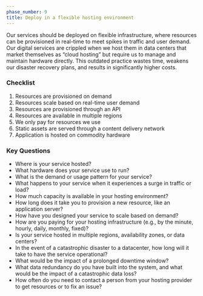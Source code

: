 ```yaml
---
phase_number: 9
title: Deploy in a flexible hosting environment
---
```


Our services should be deployed on flexible infrastructure, where resources can be provisioned in real-time to meet spikes in traffic and user demand.
Our digital services are crippled when we host them in data centers that market themselves as “cloud hosting” but require us to manage and maintain hardware directly.
This outdated practice wastes time, weakens our disaster recovery plans, and results in significantly higher costs.

### Checklist

1. Resources are provisioned on demand
2. Resources scale based on real-time user demand
3. Resources are provisioned through an API
4. Resources are available in multiple regions
5. We only pay for resources we use
6. Static assets are served through a content delivery network
7. Application is hosted on commodity hardware

### Key Questions

- Where is your service hosted?
- What hardware does your service use to run?
- What is the demand or usage pattern for your service?
- What happens to your service when it experiences a surge in traffic or load?
- How much capacity is available in your hosting environment?
- How long does it take you to provision a new resource, like an application server?
- How have you designed your service to scale based on demand?
- How are you paying for your hosting infrastructure (e.g., by the minute, hourly, daily, monthly, fixed)?
- Is your service hosted in multiple regions, availability zones, or data centers?
- In the event of a catastrophic disaster to a datacenter, how long will it take to have the service operational?
- What would be the impact of a prolonged downtime window?
- What data redundancy do you have built into the system, and what would be the impact of a catastrophic data loss?
- How often do you need to contact a person from your hosting provider to get resources or to fix an issue?
